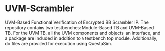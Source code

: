 # UVM-Scrambler
UVM-Based Functional Verification of Encrypted BB Scrambler IP. The repository contains two testbenches: Module-Based TB and UVM-Based TB. For the UVM TB, all the UVM components and objects, an interface, and a package are included in addition to a testbench top module. Additionally, do files are provided for execution using QuestaSim.
